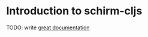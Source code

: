 # Introduction to schirm-cljs

TODO: write [great documentation](http://jacobian.org/writing/great-documentation/what-to-write/)
